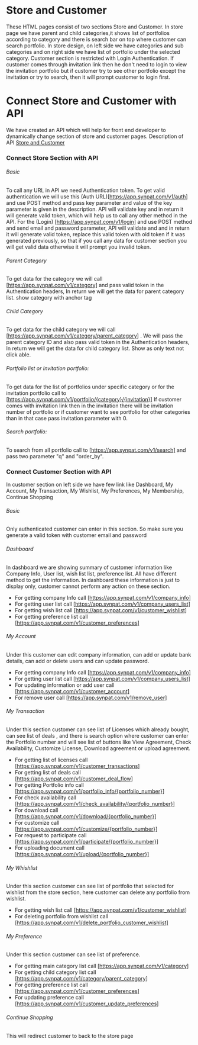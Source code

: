 # Store and Customer
These HTML pages consist of two sections Store and Customer. In store page we have parent and child categories,it shows list of portfolios according to category and there is search bar on top where customer can search portfolio. In store design, on left side we have categories and sub categories and on right side we have list of portfolio under the selected category. Customer section is restricted with Login Authentication. If customer comes through invitation link then he don't need to login to view the invitation portfolio but if customer try to see other portfolio except the invitation or try to search, then it will prompt customer to login first.

# Connect Store and Customer with API

We have created an API which will help for front end developer to dynamically change section of store and customer pages. Description of API [Store and Customer](https://app.swaggerhub.com/apis/Dev007/docketapi/1.1)

### Connect Store Section with API

###### Basic

To call any URL in API we need Authentication token. To get valid authentication we will use this (Auth URL)[https://app.synpat.com/v1/auth] and use POST method and pass key parameter and value of the key parameter is given in the description. API will validate key and in return it will generate valid token, which will help us to call any other method in the API. For the (Login) [https://app.synpat.com/v1/login] and use POST method and send email and password parameter, API will validate and and in return it will generate valid token, replace this valid token with old token if it was generated previously, so that if you call any data for customer section you will get valid data otherwise it will prompt you invalid token.

###### Parent Category

To get data for the category we will call [https://app.synpat.com/v1/category] and pass valid token in the Authentication headers, In return we will get the data for parent category list. show category with anchor tag

###### Child Category

To get data for the child category we will call [https://app.synpat.com/v1/category/parent_category] . We will pass the parent category ID and also pass valid token in the Authentication headers, In return we will get the data for child category list. Show as only text not click able.

###### Portfolio list or Invitation portfolio:
To get data for the list of portfolios under specific category or for the invitation portfolio call to [https://app.synpat.com/v1/portfolio/{category}/{invitation}]
If customer comes with invitation link then in the invitation there will be invitation number of portfolio or if customer want to see portfolio for other categories than in that case pass invitation parameter with 0. 

###### Search portfolio:
To search from all portfolio call to [https://app.synpat.com/v1/search] and pass two parameter "q" and "order_by".  


### Connect Customer Section with API
In customer section on left side we have few link like Dashboard, My Account, My Transaction, My Wishlist, My Preferences, My Membership, Continue Shopping
	
###### Basic
Only authenticated customer can enter in this section. So make sure you generate a valid token with customer email and password

###### Dashboard
In dashboard we are showing summary of customer information like Company Info, User list, wish list list, preference list. All have different method to get the information. In dashboard these information is just to display only, customer cannot perform any action on these section. 
- For getting company Info call [https://app.synpat.com/v1/company_info]
- For getting user list call [https://app.synpat.com/v1/company_users_list]
- For getting wish list call [https://app.synpat.com/v1/customer_wishlist]
- For getting preference list call [https://app.synpat.com/v1/customer_preferences]

###### My Account
Under this customer can edit company information, can add or update bank details, can add or delete users and can update password.
- For getting company Info call [https://app.synpat.com/v1/company_info]
- For getting user list call [https://app.synpat.com/v1/company_users_list]
- For updating information or add user call [https://app.synpat.com/v1/customer_account]
- For remove user call [https://app.synpat.com/v1/remove_user]

###### My Transaction
Under this section customer can see list of Licenses which already bought, can see list of deals , and there is search option where customer can enter the Portfolio number and will see list of buttons like View Agreement, Check Availability, Customize License, Download agreement or upload agreement. 

- For getting list of licenses call [https://app.synpat.com/v1/customer_transactions]
- For getting list of deals call [https://app.synpat.com/v1/customer_deal_flow]
- For getting Portfolio info call [https://app.synpat.com/v1/portfolio_info/{portfolio_number}]
- For check availability call [https://app.synpat.com/v1/check_availability/{portfolio_number}]
- For download call [https://app.synpat.com/v1/download/{portfolio_number}]
- For customize call [https://app.synpat.com/v1/customize/{portfolio_number}]
- For request to participate call [https://app.synpat.com/v1/participate/{portfolio_number}]
- For uploading document call [https://app.synpat.com/v1/upload/{portfolio_number}]

###### My Whishlist
Under this section customer can see list of portfolio that selected for wishlist from the store section, here customer can delete any portfolio from wishlist.

- For getting wish list call [https://app.synpat.com/v1/customer_wishlist]
- For deleting portfolio from wishlist call [https://app.synpat.com/v1/delete_portfolio_customer_wishlist]

###### My Preference
Under this section customer can see list of preference.

- For getting main category list call [https://app.synpat.com/v1/category]
- For getting child category list call [https://app.synpat.com/v1/category/parent_category]
- For getting preference list call [https://app.synpat.com/v1/customer_preferences]
- For updating preference call [https://app.synpat.com/v1/customer_update_preferences]

###### Continue Shopping
This will redirect customer to back to the store page




